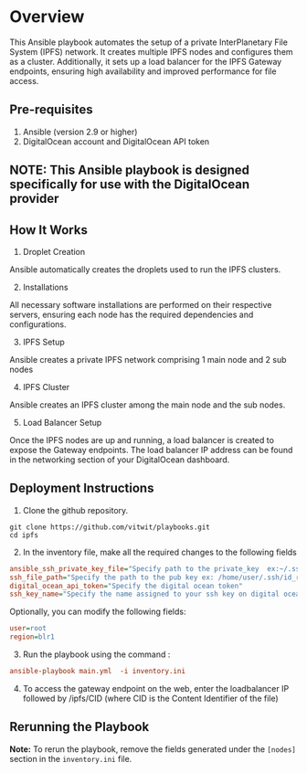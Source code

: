 # Overview
This Ansible playbook automates the setup of a private InterPlanetary File System (IPFS) network. It creates multiple IPFS nodes and configures them as a cluster. Additionally, it sets up a load balancer for the IPFS Gateway endpoints, ensuring high availability and improved performance for file access.

## Pre-requisites
1. Ansible (version 2.9 or higher)
2. DigitalOcean account and DigitalOcean API token

## NOTE: This Ansible playbook is designed specifically for use with the DigitalOcean provider

## How It Works
1. Droplet Creation

Ansible automatically creates the droplets used to run the IPFS clusters.

2. Installations

All necessary software installations are performed on their respective servers, ensuring each node has the required dependencies and configurations.

3. IPFS Setup

Ansible creates a private IPFS network comprising 1 main node and 2 sub nodes

4. IPFS Cluster

Ansible creates an IPFS cluster among the main node and the sub nodes.

5. Load Balancer Setup

Once the IPFS nodes are up and running, a load balancer is created to expose the Gateway endpoints. The load balancer IP address can be found in the networking section of your DigitalOcean dashboard.

## Deployment Instructions
1. Clone the github repository.
```
git clone https://github.com/vitwit/playbooks.git
cd ipfs
```
2. In the inventory file, make all the required changes to the following fields
```ini
ansible_ssh_private_key_file="Specify path to the private_key  ex:~/.ssh/id_rsa"
ssh_file_path="Specify the path to the pub key ex: /home/user/.ssh/id_rsa.pub"
digital_ocean_api_token="Specify the digital ocean token"
ssh_key_name="Specify the name assigned to your ssh key on digital ocean"
```
Optionally, you can modify the following fields:
```ini
user=root
region=blr1
```
3. Run the playbook using the command :
```ini
ansible-playbook main.yml  -i inventory.ini
```
4. To access the gateway endpoint on the web, enter the loadbalancer IP followed by /ipfs/CID (where CID is the Content Identifier of the file)

## Rerunning the Playbook

**Note:** To rerun the playbook, remove the fields generated under the `[nodes]` section in the `inventory.ini` file.
